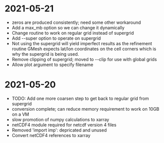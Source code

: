 # 2021-05-21

  - zeros are produced consistently; need some other workaround
  - Add a max\_mb option so we can change it dynamically
  - Change routine to work on regular grid instead of supergrid
  - Add --super option to operate on supergrid
  - Not using the supergrid will yield imperfect results as the refinement
    routine GMesh expects lat/lon coordinates on the cell corners which is
    why the supergrid is being used.
  - Remove clipping of supergrid; moved to --clip for use with global grids
  - Allow plot argument to specify filename

# 2021-05-20

  - TODO: Add one more coarsen step to get back to regular grid from supergrid
  - conversion complete; can reduce memory requirement to work on 10GB on a VM
  - slow promotion of numpy calculations to xarray
  - netCDF4 module required for netcdf version 4 files
  - Removed 'import imp': depricated and unused
  - Convert netCDF4 references to xarray
